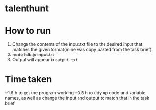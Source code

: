 # talenthunt

# How to run
1. Change the contents of the input.txt file to the desired input that matches the given format(mine was copy pasted from the task brief)
2. node hdb.js input.txt
3. Output will appear in `output.txt`

# Time taken
~1.5 h to get the program working
~0.5 h to tidy up code and variable names, as well as change the input and output to match that in the task brief
